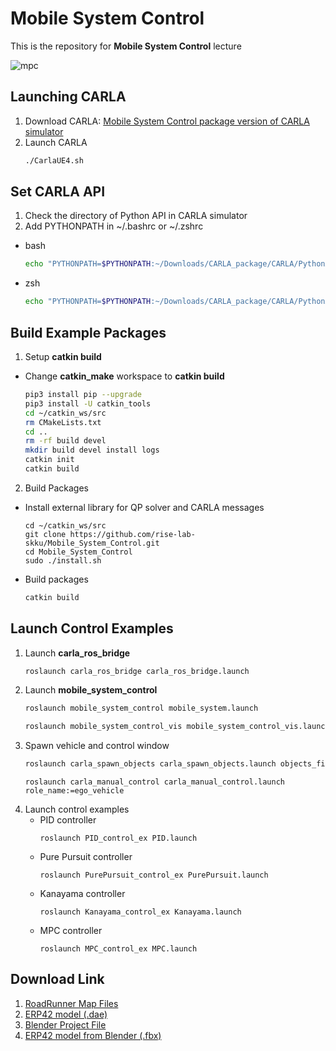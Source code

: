 # Mobile System Control
This is the repository for **Mobile System Control** lecture

   ![mpc](https://github.com/rise-lab-skku/Mobile_System_Control/assets/80592399/8638328b-c6c6-4007-86b4-e025b3875c0c)

## Launching CARLA
1. Download CARLA: [Mobile System Control package version of CARLA simulator](https://1drv.ms/u/c/c0946eca17387fd6/EctYFydgbM5JmR690gOO5AcByn2la_gwNoDY4BHIwHm-_A?e=pa897O)
2. Launch CARLA
    ```sh
    ./CarlaUE4.sh
    ```
## Set CARLA API
1. Check the directory of Python API in CARLA simulator
2. Add PYTHONPATH in ~/.bashrc or ~/.zshrc
* bash
    ```sh
    echo "PYTHONPATH=$PYTHONPATH:~/Downloads/CARLA_package/CARLA/PythonAPI/carla/dist/carla-0.9.15-py3.8-linux-x86_64.egg:~/Downloads/CARLA_package/CARLA/PythonAPI/carla/" >> ~/.bashrc
    ```

* zsh
    ```sh
    echo "PYTHONPATH=$PYTHONPATH:~/Downloads/CARLA_package/CARLA/PythonAPI/carla/dist/carla-0.9.15-py3.8-linux-x86_64.egg:~/Downloads/CARLA_package/CARLA/PythonAPI/carla/" >> ~/.zshrc
    ```


## Build Example Packages
1. Setup **catkin build**
* Change **catkin_make** workspace to **catkin build**
    ```sh
    pip3 install pip --upgrade
    pip3 install -U catkin_tools
    cd ~/catkin_ws/src
    rm CMakeLists.txt
    cd ..
    rm -rf build devel
    mkdir build devel install logs
    catkin init
    catkin build
    ```
2. Build Packages
* Install external library for QP solver and CARLA messages
    ```
    cd ~/catkin_ws/src
    git clone https://github.com/rise-lab-skku/Mobile_System_Control.git
    cd Mobile_System_Control
    sudo ./install.sh
    ```
* Build packages
    ```sh
    catkin build
    ```
## Launch Control Examples
1. Launch **carla_ros_bridge**
    ```sh
    roslaunch carla_ros_bridge carla_ros_bridge.launch
    ```
2. Launch **mobile_system_control**
    ```sh
    roslaunch mobile_system_control mobile_system.launch
    ```
    ```sh
    roslaunch mobile_system_control_vis mobile_system_control_vis.launch
    ```
3. Spawn vehicle and control window
    ```sh
    roslaunch carla_spawn_objects carla_spawn_objects.launch objects_file_name:=ego
    ```
    ```
    roslaunch carla_manual_control carla_manual_control.launch role_name:=ego_vehicle
    ```
4. Launch control examples
    * PID controller
        ```
        roslaunch PID_control_ex PID.launch
        ```
    * Pure Pursuit controller
        ```
        roslaunch PurePursuit_control_ex PurePursuit.launch
        ```
    * Kanayama controller
        ```
        roslaunch Kanayama_control_ex Kanayama.launch
        ```
    * MPC controller
        ```
        roslaunch MPC_control_ex MPC.launch
        ```
## Download Link
1. [RoadRunner Map Files](https://1drv.ms/f/c/c0946eca17387fd6/Ekn4u42uQWhFsWUfN6Ae_8MBeV0yV4mr3dVWXNLXa3r6tQ?e=zc3rHF)
2. [ERP42 model (.dae)](https://1drv.ms/f/c/c0946eca17387fd6/EuThXux5BYZJltwDm1Geoq0BStqVOnv9tUcdESow4elpzg?e=IvXMAu)
3. [Blender Project File](https://1drv.ms/f/c/c0946eca17387fd6/El960lX0-r1BvrXtjOBeUZkBTbYzafYrxz1eFzJNy0-G_A?e=eJVt5j)
4. [ERP42 model from Blender (.fbx)](https://1drv.ms/f/c/c0946eca17387fd6/EqXsgeX6ZH5HlnJ_Vyb28WwBDQvXChfA8vYL10FLc-IWBg?e=OSJgdm)

